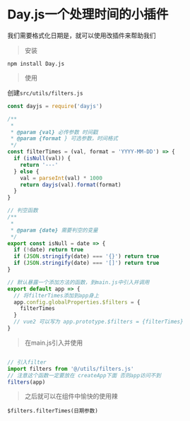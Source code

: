 # Day.js一个处理时间的小插件

我们需要格式化日期是，就可以使用改插件来帮助我们

> 安装

```
npm install Day.js
```

> 使用

创建`src/utils/filters.js`

```js
const dayjs = require('dayjs')

/**
 *
 * @param {val} 必传参数 时间戳
 * @param {format } 可选参数，时间格式
 */
const filterTimes = (val, format = 'YYYY-MM-DD') => {
  if (isNull(val)) {
    return '---'
  } else {
    val = parseInt(val) * 1000
    return dayjs(val).format(format)
  }
}

// 判空函数
/**
 *
 * @param {date} 需要判空的变量
 */
export const isNull = date => {
  if (!date) return true
  if (JSON.stringify(date) === '{}') return true
  if (JSON.stringify(date) === '[]') return true
}

// 默认暴露一个添加方法的函数，到main.js中引入并调用
export default app => {
  // 将filterTimes添加到app身上
  app.config.globalProperties.$filters = {
    filterTimes
  }
  // vue2 可以写为 app.prototype.$filters = {filterTimes}
}

```



> 在main.js引入并使用

```js

// 引入filter
import filters from '@/utils/filters.js'
// 注意这个函数一定要放在 createApp下面 否则app访问不到
filters(app)
```



>之后就可以在组件中愉快的使用辣

`$filters.filterTimes(日期参数)`